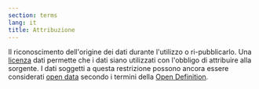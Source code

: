 ```yaml
---
section: terms
lang: it
title: Attribuzione
---
```

Il riconoscimento dell'origine dei dati durante l'utilizzo o ri-pubblicarlo. Una [licenza](/glossary/it/licence/) dati permette che i dati siano utilizzati con l'obbligo di attribuire alla sorgente. I dati soggetti a questa restrizione possono ancora essere considerati [open data](/glossary/it/open-data/) secondo i termini della [Open Definition](/glossary/it/open-definition/).
